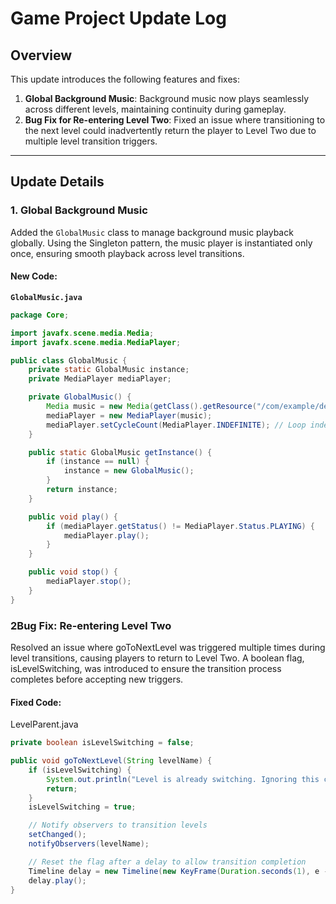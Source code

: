 # Game Project Update Log

## Overview
This update introduces the following features and fixes:
1. **Global Background Music**: Background music now plays seamlessly across different levels, maintaining continuity during gameplay.
2. **Bug Fix for Re-entering Level Two**: Fixed an issue where transitioning to the next level could inadvertently return the player to Level Two due to multiple level transition triggers.

---

## Update Details

### 1. Global Background Music
Added the `GlobalMusic` class to manage background music playback globally. Using the Singleton pattern, the music player is instantiated only once, ensuring smooth playback across level transitions.

#### New Code:
**`GlobalMusic.java`**
```java
package Core;

import javafx.scene.media.Media;
import javafx.scene.media.MediaPlayer;

public class GlobalMusic {
    private static GlobalMusic instance;
    private MediaPlayer mediaPlayer;

    private GlobalMusic() {
        Media music = new Media(getClass().getResource("/com/example/demo/audio/background_music.mp3").toExternalForm());
        mediaPlayer = new MediaPlayer(music);
        mediaPlayer.setCycleCount(MediaPlayer.INDEFINITE); // Loop indefinitely
    }

    public static GlobalMusic getInstance() {
        if (instance == null) {
            instance = new GlobalMusic();
        }
        return instance;
    }

    public void play() {
        if (mediaPlayer.getStatus() != MediaPlayer.Status.PLAYING) {
            mediaPlayer.play();
        }
    }

    public void stop() {
        mediaPlayer.stop();
    }
}
```
### 2Bug Fix: Re-entering Level Two
Resolved an issue where goToNextLevel was triggered multiple times during level transitions, causing players to return to Level Two. A boolean flag, isLevelSwitching, was introduced to ensure the transition process completes before accepting new triggers.

#### Fixed Code:
LevelParent.java

```java
private boolean isLevelSwitching = false;

public void goToNextLevel(String levelName) {
    if (isLevelSwitching) {
        System.out.println("Level is already switching. Ignoring this call.");
        return;
    }
    isLevelSwitching = true;

    // Notify observers to transition levels
    setChanged();
    notifyObservers(levelName);

    // Reset the flag after a delay to allow transition completion
    Timeline delay = new Timeline(new KeyFrame(Duration.seconds(1), e -> isLevelSwitching = false));
    delay.play();
}
```
